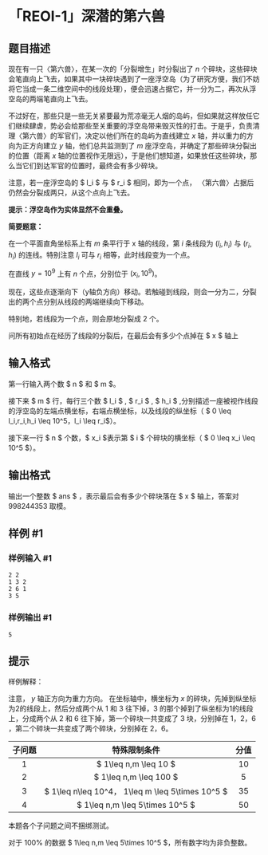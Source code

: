# 「REOI-1」深潜的第六兽

## 题目描述

现在有一只〈第六兽〉，在某一次的「分裂增生」时分裂出了 $n$ 个碎块，这些碎块会笔直向上飞去，如果其中一块碎块遇到了一座浮空岛（为了研究方便，我们不妨将它当成一条二维空间中的线段处理），便会迅速占据它，并一分为二，再次从浮空岛的两端笔直向上飞去。

不过好在，那些只是一些无关紧要最为荒凉毫无人烟的岛屿，但如果就这样放任它们继续肆虐，势必会给那些至关重要的浮空岛带来毁灭性的打击。于是乎，负责清理〈第六兽〉的军官们，决定以他们所在的岛屿为直线建立 $x$ 轴，并以重力的方向为正方向建立 $y$ 轴，他们总共监测到了 $m$ 座浮空岛，并确定了那些碎块分裂出的位置（距离 $x$ 轴的位置视作无限远），于是他们想知道，如果放任这些碎块，那么当它们到达军官的位置时，最终会有多少碎块。

注意，若一座浮空岛的 $ l_i $ 与 $ r_i $ 相同，即为一个点， 〈第六兽〉占据后仍然会分裂成两只，从这个点向上飞去。

**提示：浮空岛作为实体显然不会重叠。**

**简要题意：**

在一个平面直角坐标系上有 $m$ 条平行于 x 轴的线段，第 $i$ 条线段为 $(l_i,h_i)$ 与 $(r_i,h_i)$ 的连线。特别注意 $l_i$ 可与 $r_i$ 相等，此时线段变为一个点。

在直线 $y=10^9$ 上有 $n$ 个点，分别位于 $(x_i,10^9)$。

现在，这些点逐渐向下（y轴负方向）移动。若触碰到线段，则会一分为二，分裂出的两个点分别从线段的两端继续向下移动。

特别地，若线段为一个点，则会原地分裂成 2 个。

问所有初始点在经历了线段的分裂后，在最后会有多少个点掉在 $ x $ 轴上

## 输入格式

第一行输入两个数 $ n $ 和 $ m $。

接下来 $ m $ 行，每行三个数 $ l_i $ , $ r_i $ , $ h_i $ ,分别描述一座被视作线段的浮空岛的左端点横坐标，右端点横坐标，以及线段的纵坐标（ $ 0 \leq l_i,r_i,h_i \leq 10^5，l_i \leq r_i$）。

接下来一行 $ n $ 个数，$ x_i $表示第 $ i $ 个碎块的横坐标（ $ 0 \leq x_i \leq 10^5 $）。


## 输出格式

输出一个整数 $ ans $ ，表示最后会有多少个碎块落在 $ x $ 轴上，答案对 $998244353$ 取模。

## 样例 #1

### 样例输入 #1
```
2 2
1 3 2
2 6 1
3 5
```

### 样例输出 #1

```
5
```

## 提示

样例解释：

注意， $y$ 轴正方向为重力方向。
在坐标轴中，横坐标为 $x$ 的碎块，先掉到纵坐标为2的线段上，然后分成两个从 $1$ 和 $3$ 往下掉，$3$ 的那个掉到了纵坐标为1的线段上，分成两个从 $2$ 和 $6$ 往下掉，第一个碎块一共变成了 $3$ 块，分别掉在 $1，2，6$ ，第二个碎块一共变成了两个碎块，分别掉在 $2，6$。

| 子问题 | 特殊限制条件 | 分值 |
| :-----------: | :-----------: | :-----------: |
| 1 | $ 1\leq n,m \leq 10 $ | 10 |
| 2 | $ 1\leq n,m \leq 100 $ | 5 |
| 3 | $ 1\leq n\leq 10^4， 1\leq m \leq 5\times 10^5 $ | 35 |
| 4 |$ 1\leq n,m \leq 5\times 10^5 $|50|

本题各个子问题之间不捆绑测试。

对于 $100\%$ 的数据 $ 1\leq n,m \leq 5\times 10^5 $，所有数字均为非负整数。

